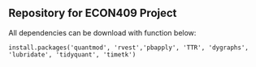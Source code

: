 ## Repository for ECON409 Project

All dependencies can be download with function below: 


` install.packages('quantmod', 'rvest','pbapply', 'TTR', 'dygraphs', 'lubridate', 'tidyquant', 'timetk') ` 
